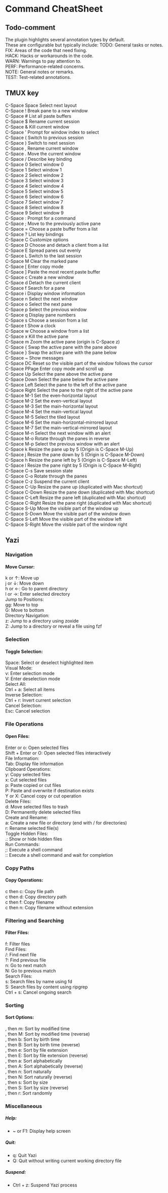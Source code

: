 # Command CheatSheet
## Todo-comment
The plugin highlights several annotation types by default. <br/>
These are configurable but typically include:
  TODO: General tasks or notes. <br/>
  FIX: Areas of the code that need fixing. <br/>
  HACK: Hacks or workarounds in the code. <br/>
  WARN: Warnings to pay attention to. <br/>
  PERF: Performance-related concerns. <br/>
  NOTE: General notes or remarks. <br/>
  TEST: Test-related annotations. <br/>

## TMUX key
C-Space Space   Select next layout <br/>
C-Space !       Break pane to a new window <br/>
C-Space #       List all paste buffers <br/>
C-Space $       Rename current session <br/>
C-Space &       Kill current window <br/>
C-Space '       Prompt for window index to select <br/>
C-Space (       Switch to previous session <br/>
C-Space )       Switch to next session <br/>
C-Space ,       Rename current window <br/>
C-Space .       Move the current window <br/>
C-Space /       Describe key binding <br/>
C-Space 0       Select window 0 <br/>
C-Space 1       Select window 1 <br/>
C-Space 2       Select window 2 <br/>
C-Space 3       Select window 3 <br/>
C-Space 4       Select window 4 <br/>
C-Space 5       Select window 5 <br/>
C-Space 6       Select window 6 <br/>
C-Space 7       Select window 7 <br/>
C-Space 8       Select window 8 <br/>
C-Space 9       Select window 9 <br/>
C-Space :       Prompt for a command <br/>
C-Space ;       Move to the previously active pane <br/>
C-Space =       Choose a paste buffer from a list <br/>
C-Space ?       List key bindings <br/>
C-Space C       Customize options <br/>
C-Space D       Choose and detach a client from a list <br/>
C-Space E       Spread panes out evenly <br/>
C-Space L       Switch to the last session <br/>
C-Space M       Clear the marked pane <br/>
C-Space [       Enter copy mode <br/>
C-Space ]       Paste the most recent paste buffer <br/>
C-Space c       Create a new window <br/>
C-Space d       Detach the current client <br/>
C-Space f       Search for a pane <br/>
C-Space i       Display window information <br/>
C-Space n       Select the next window <br/>
C-Space o       Select the next pane <br/>
C-Space p       Select the previous window <br/>
C-Space q       Display pane numbers <br/>
C-Space s       Choose a session from a list <br/>
C-Space t       Show a clock <br/>
C-Space w       Choose a window from a list <br/>
C-Space x       Kill the active pane <br/>
C-Space m       Zoom the active pane (origin is C-Space z) <br/>
C-Space {       Swap the active pane with the pane above <br/>
C-Space }       Swap the active pane with the pane below <br/>
C-Space ~       Show messages <br/>
C-Space DC      Reset so the visible part of the window follows the cursor <br/>
C-Space PPage   Enter copy mode and scroll up <br/>
C-Space Up      Select the pane above the active pane <br/>
C-Space Down    Select the pane below the active pane <br/>
C-Space Left    Select the pane to the left of the active pane <br/>
C-Space Right   Select the pane to the right of the active pane <br/>
C-Space M-1     Set the even-horizontal layout <br/>
C-Space M-2     Set the even-vertical layout <br/>
C-Space M-3     Set the main-horizontal layout <br/>
C-Space M-4     Set the main-vertical layout <br/>
C-Space M-5     Select the tiled layout <br/>
C-Space M-6     Set the main-horizontal-mirrored layout <br/>
C-Space M-7     Set the main-vertical-mirrored layout <br/>
C-Space M-n     Select the next window with an alert <br/>
C-Space M-o     Rotate through the panes in reverse <br/>
C-Space M-p     Select the previous window with an alert <br/>
C-Space k    Resize the pane up by 5 (Origin is C-Space M-Up) <br/>
C-Space j  Resize the pane down by 5 (Origin is C-Space M-Down) <br/>
C-Space h  Resize the pane left by 5 (Origin is C-Space M-Left) <br/>
C-Space l Resize the pane right by 5 (Origin is C-Space M-Right) <br/>
C-Space C-s  Save session state <br/>
C-Space C-o     Rotate through the panes <br/>
C-Space C-z     Suspend the current client <br/>
C-Space C-Up    Resize the pane up (duplicated with Mac shortcut) <br/>
C-Space C-Down  Resize the pane down (duplicated with Mac shortcut) <br/>
C-Space C-Left  Resize the pane left (duplicated with Mac shortcut) <br/>
C-Space C-Right Resize the pane right (duplicated with Mac shortcut) <br/>
C-Space S-Up    Move the visible part of the window up <br/>
C-Space S-Down  Move the visible part of the window down <br/>
C-Space S-Left  Move the visible part of the window left <br/>
C-Space S-Right Move the visible part of the window right <br/>

## Yazi
### Navigation
#### Move Cursor:
k or ↑: Move up <br/>
j or ↓: Move down <br/>
h or ←: Go to parent directory <br/>
l or →: Enter selected directory <br/>
Jump to Positions: <br/>
gg: Move to top <br/>
G: Move to bottom <br/>
Directory Navigation: <br/>
z: Jump to a directory using zoxide <br/>
Z: Jump to a directory or reveal a file using fzf <br/>

### Selection
#### Toggle Selection:
Space: Select or deselect highlighted item <br/>
Visual Mode: <br/>
v: Enter selection mode <br/>
V: Enter deselection mode <br/>
Select All: <br/>
Ctrl + a: Select all items <br/>
Inverse Selection: <br/>
Ctrl + r: Invert current selection <br/>
Cancel Selection: <br/>
Esc: Cancel selection <br/>

### File Operations
#### Open Files:
Enter or o: Open selected files <br/>
Shift + Enter or O: Open selected files interactively <br/>
File Information: <br/>
Tab: Display file information <br/>
Clipboard Operations: <br/>
y: Copy selected files <br/>
x: Cut selected files <br/>
p: Paste copied or cut files <br/>
P: Paste and overwrite if destination exists <br/>
Y or X: Cancel copy or cut operation <br/>
Delete Files: <br/>
d: Move selected files to trash <br/>
D: Permanently delete selected files <br/>
Create and Rename: <br/>
a: Create a new file or directory (end with / for directories) <br/>
r: Rename selected file(s) <br/>
Toggle Hidden Files: <br/>
.: Show or hide hidden files <br/>
Run Commands: <br/>
;: Execute a shell command <br/>
:: Execute a shell command and wait for completion <br/>

### Copy Paths
#### Copy Operations:
c then c: Copy file path <br/>
c then d: Copy directory path <br/>
c then f: Copy filename <br/>
c then n: Copy filename without extension <br/>

### Filtering and Searching
#### Filter Files:
f: Filter files <br/>
Find Files: <br/>
/: Find next file <br/>
?: Find previous file <br/>
n: Go to next match <br/>
N: Go to previous match <br/>
Search Files: <br/>
s: Search files by name using fd <br/>
S: Search files by content using ripgrep <br/>
Ctrl + s: Cancel ongoing search <br/>

### Sorting
#### Sort Options:
, then m: Sort by modified time <br/>
, then M: Sort by modified time (reverse) <br/>
, then b: Sort by birth time <br/>
, then B: Sort by birth time (reverse) <br/>
, then e: Sort by file extension <br/>
, then E: Sort by file extension (reverse) <br/>
, then a: Sort alphabetically <br/>
, then A: Sort alphabetically (reverse) <br/>
, then n: Sort naturally <br/>
, then N: Sort naturally (reverse) <br/>
, then s: Sort by size <br/>
, then S: Sort by size (reverse) <br/>
, then r: Sort randomly <br/>

### Miscellaneous
##### Help:
-	~ or F1: Display help screen
##### Quit:
-	q: Quit Yazi
-	Q: Quit without writing current working directory file
##### Suspend:
-	Ctrl + z: Suspend Yazi process
